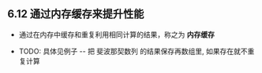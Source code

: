 ## 6.12 通过内存缓存来提升性能
* 通过在内存中缓存和重复利用相同计算的结果，称之为 **内存缓存**

* TODO: 具体见例子 -- 把 斐波那契数列 的结果保存再数组里, 如果存在就不重复计算